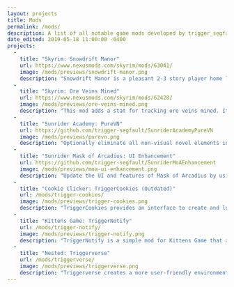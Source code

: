 ```yaml
---
layout: projects
title: Mods
permalink: /mods/
description: A list of all notable game mods developed by trigger_segfault.
date_edited: 2019-05-18 11:00:00 -0400
projects:
  -
    title: "Skyrim: Snowdrift Manor"
    url: https://www.nexusmods.com/skyrim/mods/63041/
    image: /mods/previews/snowdrift-manor.png
    description: "Snowdrift Manor is a pleasant 2-3 story player home located in the snowy Northwest region of Skyrim near Meridia's Statue. The house comes with all the amenities including an alchemy lab, enchanting table, kitchen (with optional oven), and an outdoor smithy and chopping block. There are also a total of 11-15 indoor planters. The player bedroom has an option to add a children's room to allow for adopting children. You can build a follower's quarters where up to 3 followers can stay. There's also a Dragon Priest Mask shrine, a shelf for Dragon Claws, and a shelf for Insect Jars. You can also hire a bard to play music in your home and a merchant to sell with."
  -
    title: "Skyrim: Ore Veins Mined"
    url: https://www.nexusmods.com/skyrim/mods/62428/
    image: /mods/previews/ore-veins-mined.png
    description: "This mod adds a stat for tracking ore veins mined. It can be found in the statistics menu in the crafting section. The statistic will not count any ore veins you mined before adding this mod. This is a statistic that I always thought the game needed. It's a slow and unlucrative process and there's no reason to do it late-game when you can buy the ore in bulk. At least now you can get the satisfaction of knowing you incremented a counter in the game while wasting 10 whole seconds for 9 gold worth of iron ore."
  -
    title: "Sunrider Academy: PureVN"
    url: https://github.com/trigger-segfault/SunriderAcademyPureVN
    image: /mods/previews/purevn.png
    description: "Optionally eliminate all non-visual novel elements in Sunrider Academy for a nice, smooth, non-carpal-tunnel-inducing story. The game functions by forcing the player to select activities multiple times every in-game day, and there are about 450 in-game days the player has to go through. PureVN automates the activities and selects ones based on what will trigger any and all events."
  -
    title: "Sunrider Mask of Arcadius: UI Enhancement"
    url: https://github.com/trigger-segfault/SunriderMoAEnhancement
    image: /mods/previews/moa-ui-enhancement.png
    description: "Update the UI and features of Mask of Arcadius by using Liberation Day resources for an all around better viewing experience. The classic UI for Mask of Arcadius is old, clunky, and also does not come with any sort of gallery. The enhancement mod fixes the dialogue text so that it is readable again, creates a proper gallery browser, and allows for viewing more than a total of five addons. The main menu has extra polish applied and also shows a black background when trying to Alt+F4 (instead of the default gray checkered one). Navigating current missions is easier thanks to the red active planet markers in the Galaxy Map."
  -
    title: "Cookie Clicker: TriggerCookies (Outdated)"
    url: /mods/trigger-cookies/
    image: /mods/previews/trigger-cookies.png
    description: "TriggerCookies provides an interface to create and load mods that all work together. TriggerCookies comes with a large supply of mods that already cover most areas of the game. You can pick and choose which ones you like, or make your own mods that better suit your needs. Included Mods: AutoCookie, StatCookie, EnhanceCookie, HotfixCookie, and CheatCookie."
  -
    title: "Kittens Game: TriggerNotify"
    url: /mods/trigger-notify/
    image: /mods/previews/trigger-notify.png
    description: "TriggerNotify is a simple mod for Kittens Game that alerts the user with a sound when a resource hits its limit. Each resource has a unique sound when hit so it's differentiable while multitasking. The mod comes with a menu for customization. You can mute specific resources or use a custom sound for a resource."
  -
    title: "Nested: Triggerverse"
    url: /mods/triggerverse/
    image: /mods/previews/triggerverse.png
    description: "Triggerverse creates a more user-friendly environment in Nested making it easier to explore infinitely. This mod will count the total nodes in existence, as well as allow you to remove nodes or recenter a node to be the primary node. Triggerverse will also save your current theme. As a bonus it also adds theme park categories randomly into cities."
---
```

